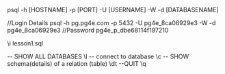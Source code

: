 psql -h [HOSTNAME] -p [PORT] -U [USERNAME] -W -d [DATABASENAME]

//Login Details
psql -h pg.pg4e.com -p 5432 -U pg4e_8ca06929e3 -W -d pg4e_8ca06929e3 
//Password
pg4e_p_dbe68114f197210

\i lesson1.sql

-- SHOW ALL DATABASES
\l
-- connect to database
\c <database-name>
-- SHOW schema(details) of a relation (table)
\dt
--QUIT
\q